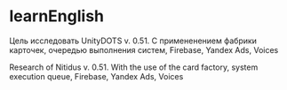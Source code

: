 # learnEnglish

Цель исследовать UnityDOTS v. 0.51. С примененением фабрики карточек, очередью выполнения систем, Firebase, Yandex Ads, Voices

Research of Nitidus v. 0.51. With the use of the card factory, system execution queue, Firebase, Yandex Ads, Voices
